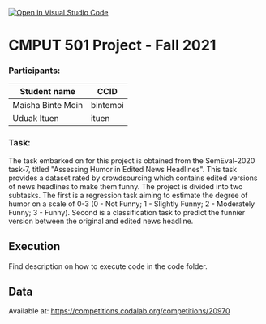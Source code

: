 [![Open in Visual Studio Code](https://classroom.github.com/assets/open-in-vscode-f059dc9a6f8d3a56e377f745f24479a46679e63a5d9fe6f495e02850cd0d8118.svg)](https://classroom.github.com/online_ide?assignment_repo_id=5741819&assignment_repo_type=AssignmentRepo)
# CMPUT 501 Project - Fall 2021


### Participants:
| Student name     |  CCID     | 
|------------------|-----------|
| Maisha Binte Moin| bintemoi  |
| Uduak Ituen      | ituen     |

 

### Task:
The task embarked on for this project is obtained from the SemEval-2020 task-7, titled "Assessing Humor in Edited News Headlines". This task provides a dataset rated by crowdsourcing which contains edited versions of news headlines to make them funny. The project is divided into two subtasks. The first is a regression task aiming to estimate the degree of humor on a scale of 0-3 (0 - Not Funny; 1 - Slightly Funny; 2 - Moderately Funny; 3 - Funny). Second is a classification task to predict the funnier version between the original and edited news headline.

## Execution
Find description on how to execute code in the code folder.

## Data

Available at: https://competitions.codalab.org/competitions/20970
